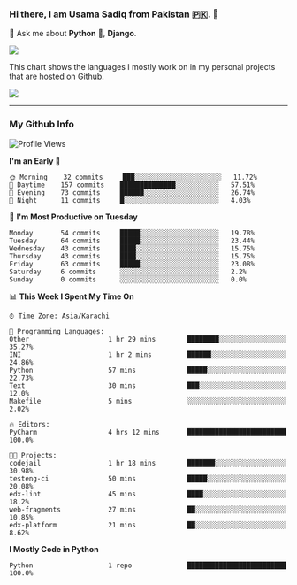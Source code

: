 ### Hi there, I am Usama Sadiq from Pakistan 🇵🇰. 👋

💬 Ask me about **Python** 🐍, **Django**. <!-- , Testing, Docker, Jenkins Automation, -->

<!--  
🗣 I love to talk about
  - Automating day-to-day stuff using Python
  - **Urdu Literature** 📚, **Anime** 💻, **Manga** 📜, **Light Novels** 📜, **Comics** 📱.  
-->

<img align="center" src="https://github-readme-stats.vercel.app/api?username=UsamaSadiq&custom_title=My Stats&show_icons=true&theme=dark&count_private=true&include_all_commits=true" />

This chart shows the languages I mostly work on in my personal projects that are hosted on Github.

<img align="center" src="https://github-readme-stats.vercel.app/api/top-langs/?username=UsamaSadiq&langs_count=10&layout=compact" />

--- 
### My Github Info
<!--START_SECTION:waka-->
![Profile Views](http://img.shields.io/badge/Profile%20Views-0-blue)

**I'm an Early 🐤** 

```text
🌞 Morning    32 commits     ███░░░░░░░░░░░░░░░░░░░░░░   11.72% 
🌆 Daytime    157 commits    ██████████████░░░░░░░░░░░   57.51% 
🌃 Evening    73 commits     ██████░░░░░░░░░░░░░░░░░░░   26.74% 
🌙 Night      11 commits     █░░░░░░░░░░░░░░░░░░░░░░░░   4.03%

```
📅 **I'm Most Productive on Tuesday** 

```text
Monday       54 commits     █████░░░░░░░░░░░░░░░░░░░░   19.78% 
Tuesday      64 commits     █████░░░░░░░░░░░░░░░░░░░░   23.44% 
Wednesday    43 commits     ████░░░░░░░░░░░░░░░░░░░░░   15.75% 
Thursday     43 commits     ████░░░░░░░░░░░░░░░░░░░░░   15.75% 
Friday       63 commits     █████░░░░░░░░░░░░░░░░░░░░   23.08% 
Saturday     6 commits      ░░░░░░░░░░░░░░░░░░░░░░░░░   2.2% 
Sunday       0 commits      ░░░░░░░░░░░░░░░░░░░░░░░░░   0.0%

```


📊 **This Week I Spent My Time On** 

```text
⌚︎ Time Zone: Asia/Karachi

💬 Programming Languages: 
Other                    1 hr 29 mins        ████████░░░░░░░░░░░░░░░░░   35.27% 
INI                      1 hr 2 mins         ██████░░░░░░░░░░░░░░░░░░░   24.86% 
Python                   57 mins             █████░░░░░░░░░░░░░░░░░░░░   22.73% 
Text                     30 mins             ███░░░░░░░░░░░░░░░░░░░░░░   12.0% 
Makefile                 5 mins              ░░░░░░░░░░░░░░░░░░░░░░░░░   2.02%

🔥 Editors: 
PyCharm                  4 hrs 12 mins       █████████████████████████   100.0%

🐱‍💻 Projects: 
codejail                 1 hr 18 mins        ███████░░░░░░░░░░░░░░░░░░   30.98% 
testeng-ci               50 mins             █████░░░░░░░░░░░░░░░░░░░░   20.08% 
edx-lint                 45 mins             ████░░░░░░░░░░░░░░░░░░░░░   18.2% 
web-fragments            27 mins             ██░░░░░░░░░░░░░░░░░░░░░░░   10.85% 
edx-platform             21 mins             ██░░░░░░░░░░░░░░░░░░░░░░░   8.62%

```

**I Mostly Code in Python** 

```text
Python                   1 repo              █████████████████████████   100.0%

```



<!--END_SECTION:waka-->
<!--
**UsamaSadiq/UsamaSadiq** is a ✨ _special_ ✨ repository because its `README.md` (this file) appears on your GitHub profile.

Here are some ideas to get you started:

- 🔭 I’m currently working on ...
- 🌱 I’m currently learning ...
- 👯 I’m looking to collaborate on ...
- 🤔 I’m looking for help with ...
- 📫 How to reach me: ...
- 😄 Pronouns: ...
- ⚡ Fun fact: ...
-->
